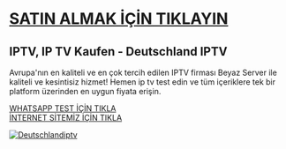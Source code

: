 # <a href="https://beyaziptv22.site/">SATIN ALMAK İÇİN TIKLAYIN</a>
<h2>IPTV, IP TV Kaufen - Deutschland IPTV</h2>
<p></p>Avrupa'nın en kaliteli ve en çok tercih edilen IPTV firması Beyaz Server ile kaliteli ve kesintisiz hizmet! Hemen ip tv test edin ve tüm içeriklere tek bir platform üzerinden en uygun fiyata erişin.</p>
<a href="https://wa.me/447723644420">WHATSAPP TEST İÇİN TIKLA</a></br>
<a href="https://beyaziptv22.site/">İNTERNET SİTEMİZ İÇİN TIKLA</a></br>
<p></p><a href="https://beyaziptv22.site/"><img src="https://resmim.net/cdn/2025/02/24/NTuBjQ.png" alt="Deutschlandiptv" border="0" /></a></p>
